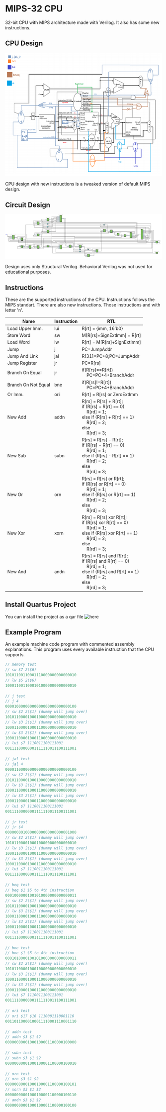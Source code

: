 # MIPS-32 CPU

32-bit CPU with MIPS architecture made with Verilog. It also has some new instructions.

## CPU Design

![CPU-Design](https://github.com/xinoip/mips32-cpu/blob/master/resource/cpu-design.png?raw=true)

CPU design with new instructions is a tweaked version of default MIPS design.

## Circuit Design

![Circuit-Design](https://github.com/xinoip/mips32-cpu/blob/master/resource/circuit-design.png?raw=true)

Design uses only Structural Verilog. Behavioral Verilog was not used for educational purposes.

## Instructions

These are the supported instructions of the CPU. Instructions follows the MIPS standart. There are also new instructions. Those instructions and with letter 'n'.

| Name | Instruction | RTL |
|------|-------------|-----|
| Load Upper Imm. | lui |  R[rt] = {imm, 16’b0} |
| Store Word | sw | M[R[rs]+SignExtImm] = R[rt] |
| Load Word | lw | R[rt] = M[R[rs]+SignExtImm] |
| Jump | j | PC=JumpAddr |
| Jump And Link | jal | R[31]=PC+8;PC=JumpAddr |
| Jump Register | jr |  PC=R[rs] |
| Branch On Equal | jr | if(R[rs]==R[rt])<br />&nbsp;&nbsp;&nbsp;&nbsp;PC=PC+4+BranchAddr |
| Branch On Not Equal | bne | if(R[rs]!=R[rt])<br />&nbsp;&nbsp;&nbsp;&nbsp;PC=PC+4+BranchAddr |
| Or Imm. | ori | R[rt] = R[rs] or ZeroExtImm |
| New Add | addn | R[rs] = R[rs] + R[rt];<br />if (R[rs] + R[rt] == 0)<br />&nbsp;&nbsp;&nbsp;&nbsp;R[rd] = 1;<br />else if (R[rs] + R[rt] == 1)<br />&nbsp;&nbsp;&nbsp;&nbsp;R[rd] = 2;<br />else<br />&nbsp;&nbsp;&nbsp;&nbsp;R[rd] = 3; |
| New Sub | subn | R[rs] = R[rs] - R[rt];<br />if (R[rs] - R[rt] == 0)<br />&nbsp;&nbsp;&nbsp;&nbsp;R[rd] = 1;<br />else if (R[rs] - R[rt] == 1)<br />&nbsp;&nbsp;&nbsp;&nbsp;R[rd] = 2;<br />else<br />&nbsp;&nbsp;&nbsp;&nbsp;R[rd] = 3; |
| New Or | orn | R[rs] = R[rs] or R[rt];<br />if (R[rs] or R[rt] == 0)<br />&nbsp;&nbsp;&nbsp;&nbsp;R[rd] = 1;<br />else if (R[rs] or R[rt] == 1)<br />&nbsp;&nbsp;&nbsp;&nbsp;R[rd] = 2;<br />else<br />&nbsp;&nbsp;&nbsp;&nbsp;R[rd] = 3; |
| New Xor | xorn | R[rs] = R[rs] xor R[rt];<br />if (R[rs] xor R[rt] == 0)<br />&nbsp;&nbsp;&nbsp;&nbsp;R[rd] = 1;<br />else if (R[rs] xor R[rt] == 1)<br />&nbsp;&nbsp;&nbsp;&nbsp;R[rd] = 2;<br />else<br />&nbsp;&nbsp;&nbsp;&nbsp;R[rd] = 3; |
| New And | andn | R[rs] = R[rs] and R[rt];<br />if (R[rs] and R[rt] == 0)<br />&nbsp;&nbsp;&nbsp;&nbsp;R[rd] = 1;<br />else if (R[rs] and R[rt] == 1)<br />&nbsp;&nbsp;&nbsp;&nbsp;R[rd] = 2;<br />else<br />&nbsp;&nbsp;&nbsp;&nbsp;R[rd] = 3; |

## Install Quartus Project

You can install the project as a qar file ![here](https://github.com/xinoip/mips32-cpu/releases/tag/1.0)

## Example Program

An example machine code program with commented assembly explanations. This program uses every available instruction that the CPU supports.

```java
// memory test
// sw $7 2($6)
10101100110001110000000000000010
// lw $5 2($6)
10001100110001010000000000000010

// j test
// j 4
00001000000000000000000000000100
// sw $2 2($1) (dummy will jump over)
10101100001000100000000000000010
// lw $3 2($1) (dummy will jump over)
10001100001000110000000000000010
// lw $3 2($1) (dummy will jump over)
10001100001000110000000000000010
// lui $7 1110011100111001
00111100000001111110011100111001

// jal test
// jal 4
00001100000000000000000000000100
// sw $2 2($1) (dummy will jump over)
10101100001000100000000000000010
// lw $3 2($1) (dummy will jump over)
10001100001000110000000000000010
// lw $3 2($1) (dummy will jump over)
10001100001000110000000000000010
// lui $7 1110011100111001
00111100000001111110011100111001

// jr test
// jr $4
00000000100000000000000000001000
// sw $2 2($1) (dummy will jump over)
10101100001000100000000000000010
// lw $3 2($1) (dummy will jump over)
10001100001000110000000000000010
// lw $3 2($1) (dummy will jump over)
10001100001000110000000000000010
// lui $7 1110011100111001
00111100000001111110011100111001

// beq test
// beq $1 $5 to 4th instruction
00010000001001010000000000000011
// sw $2 2($1) (dummy will jump over)
10101100001000100000000000000010
// lw $3 2($1) (dummy will jump over)
10001100001000110000000000000010
// lw $3 2($1) (dummy will jump over)
10001100001000110000000000000010
// lui $7 1110011100111001
00111100000001111110011100111001

// bne test
// bne $1 $5 to 4th instruction
00010100001001010000000000000011
// sw $2 2($1) (dummy will jump over)
10101100001000100000000000000010
// lw $3 2($1) (dummy will jump over)
10001100001000110000000000000010
// lw $3 2($1) (dummy will jump over)
10001100001000110000000000000010
// lui $7 1110011100111001
00111100000001111110011100111001

// ori test
// ori $17 $16 1110001110001110
00110110000100011110001110001110

// addn test
// addn $3 $1 $2
00000000001000100001100000100000

// subn test
// subn $3 $1 $2
00000000001000100001100000100010

// orn test
// orn $3 $1 $2
00000000001000100001100000100101
// xorn $3 $1 $2
00000000001000100001100000100110
// andn $3 $1 $2
00000000001000100001100000100100
```